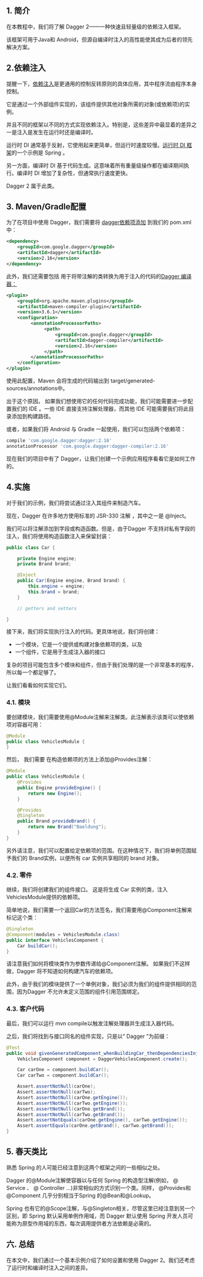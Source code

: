 ## 1. 简介

在本教程中，我们将了解 Dagger 2——一种快速且轻量级的依赖注入框架。

该框架可用于Java和 Android，但源自编译时注入的高性能使其成为后者的领先解决方案。

## 2.依赖注入

提醒一下，[依赖注入](https://www.baeldung.com/inversion-control-and-dependency-injection-in-spring)是更通用的控制反转原则的具体应用，其中程序流由程序本身控制。

它是通过一个外部组件实现的，该组件提供其他对象所需的对象(或依赖项)的实例。

并且不同的框架以不同的方式实现依赖注入。特别是，这些差异中最显着的差异之一是注入是发生在运行时还是编译时。

运行时 DI 通常基于反射，它使用起来更简单，但运行时速度较慢。[运行时 DI 框架](https://www.baeldung.com/inversion-control-and-dependency-injection-in-spring)的一个示例是 Spring 。

另一方面，编译时 DI 基于代码生成。这意味着所有重量级操作都在编译期间执行。编译时 DI 增加了复杂性，但通常执行速度更快。

Dagger 2 属于此类。

## 3. Maven/Gradle配置

为了在项目中使用 Dagger，我们需要将 [dagger](https://search.maven.org/classic/#artifactdetails|com.google.dagger|dagger|2.16|jar)[依赖项](https://search.maven.org/classic/#artifactdetails|com.google.dagger|dagger|2.16|jar)[添加](https://search.maven.org/classic/#artifactdetails|com.google.dagger|dagger|2.16|jar) 到我们的 pom.xml中：

```xml
<dependency>
    <groupId>com.google.dagger</groupId>
    <artifactId>dagger</artifactId>
    <version>2.16</version>
</dependency>
```

此外，我们还需要包括 用于将带注解的类转换为用于注入的代码的[Dagger 编译器：](https://search.maven.org/classic/#artifactdetails|com.google.dagger|dagger-compiler|2.16|jar)

```xml
<plugin>
    <groupId>org.apache.maven.plugins</groupId>
    <artifactId>maven-compiler-plugin</artifactId>
    <version>3.6.1</version>
    <configuration>
         <annotationProcessorPaths>
              <path>
                  <groupId>com.google.dagger</groupId>
                  <artifactId>dagger-compiler</artifactId>
                  <version>2.16</version>
              </path>
         </annotationProcessorPaths>
    </configuration>
</plugin>
```

使用此配置，Maven 会将生成的代码输出到 target/generated-sources/annotations中。

出于这个原因， 如果我们想使用它的任何代码完成功能，我们可能需要进一步配置我们的 IDE 。一些 IDE 直接支持注解处理器，而其他 IDE 可能需要我们将此目录添加到构建路径。

或者，如果我们将 Android 与 Gradle 一起使用，我们可以包括两个依赖项：

```groovy
compile 'com.google.dagger:dagger:2.16'
annotationProcessor 'com.google.dagger:dagger-compiler:2.16'
```

现在我们的项目中有了 Dagger，让我们创建一个示例应用程序看看它是如何工作的。

## 4.实施

对于我们的示例，我们将尝试通过注入其组件来制造汽车。

现在，Dagger 在许多地方使用标准的 JSR-330 注解 ，其中之一是 @Inject。

我们可以将注解添加到字段或构造函数。但是，由于Dagger 不支持对私有字段的注入，我们将使用构造函数注入来保留封装：

```java
public class Car {

    private Engine engine;
    private Brand brand;

    @Inject
    public Car(Engine engine, Brand brand) {
        this.engine = engine;
        this.brand = brand;
    }

    // getters and setters

}
```

接下来，我们将实现执行注入的代码。更具体地说，我们将创建：

-   一个模块，它是一个提供或构建对象依赖项的类，以及
-   一个组件，它是用于生成注入器的接口

复杂的项目可能包含多个模块和组件，但由于我们处理的是一个非常基本的程序，所以每一个都足够了。

让我们看看如何实现它们。

### 4.1. 模块

要创建模块，我们需要使用@Module注解来注解类。此注解表示该类可以使依赖项对容器可用：

```java
@Module
public class VehiclesModule {
}
```

然后， 我们需要 在构造依赖项的方法上添加@Provides注解：

```java
@Module
public class VehiclesModule {
    @Provides
    public Engine provideEngine() {
        return new Engine();
    }

    @Provides
    @Singleton
    public Brand provideBrand() { 
        return new Brand("Baeldung"); 
    }
}
```

另外请注意，我们可以配置给定依赖项的范围。在这种情况下，我们将单例范围赋予我们的 Brand实例，以便所有 car 实例共享相同的 brand 对象。

### 4.2. 零件

继续，我们将创建我们的组件接口。 这是将生成 Car 实例的类，注入VehiclesModule提供的依赖项。

简单地说，我们需要一个返回Car的方法签名，我们需要用@Component注解来标记这个类：

```java
@Singleton
@Component(modules = VehiclesModule.class)
public interface VehiclesComponent {
    Car buildCar();
}
```

请注意我们如何将模块类作为参数传递给@Component注解。 如果我们不这样做，Dagger 将不知道如何构建汽车的依赖项。

此外，由于我们的模块提供了一个单例对象，我们必须为我们的组件提供相同的范围，因为Dagger 不允许未定义范围的组件引用范围绑定。

### 4.3. 客户代码

最后，我们可以运行 mvn compile以触发注解处理器并生成注入器代码。

之后，我们将找到与接口同名的组件实现，只是以“ Dagger ”为前缀：

```java
@Test
public void givenGeneratedComponent_whenBuildingCar_thenDependenciesInjected() {
    VehiclesComponent component = DaggerVehiclesComponent.create();

    Car carOne = component.buildCar();
    Car carTwo = component.buildCar();

    Assert.assertNotNull(carOne);
    Assert.assertNotNull(carTwo);
    Assert.assertNotNull(carOne.getEngine());
    Assert.assertNotNull(carTwo.getEngine());
    Assert.assertNotNull(carOne.getBrand());
    Assert.assertNotNull(carTwo.getBrand());
    Assert.assertNotEquals(carOne.getEngine(), carTwo.getEngine());
    Assert.assertEquals(carOne.getBrand(), carTwo.getBrand());
}
```

## 5. 春天类比

熟悉 Spring 的人可能已经注意到这两个框架之间的一些相似之处。

Dagger 的@Module注解使容器以与任何 Spring 的构造型注解(例如， @ Service 、 @ Controller …)非常相似的方式识别一个类。同样， @Provides和@Component 几乎分别相当于Spring 的@Bean和@Lookup。

Spring 也有它的@Scope注解，与@Singleton相关，尽管这里已经注意到另一个区别，即 Spring 默认采用单例作用域，而 Dagger 默认使用 Spring 开发人员可能称为原型作用域的东西，每次调用提供者方法依赖是必需的。

## 六. 总结

在本文中，我们通过一个基本示例介绍了如何设置和使用 Dagger 2。我们还考虑了运行时和编译时注入之间的差异。